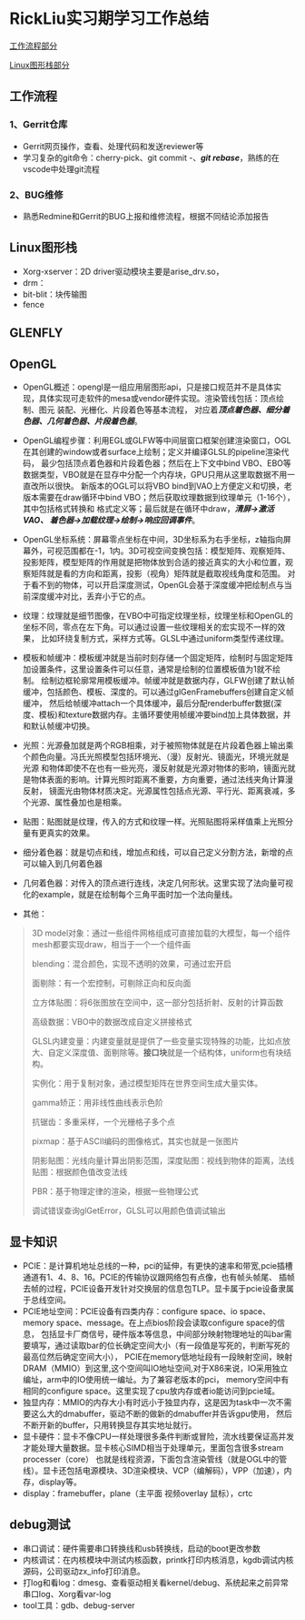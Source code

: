 # RickLiu实习期学习工作总结

[工作流程部分](#工作流程部分)

[Linux图形栈部分](#Linux图形栈部分)

## 工作流程
### 1、Gerrit仓库
* Gerrit网页操作，查看、处理代码和发送reviewer等
* 学习复杂的git命令：cherry-pick、git commit -、***git rebase***，熟练的在vscode中处理git流程
### 2、BUG维修
* 熟悉Redmine和Gerrit的BUG上报和维修流程，根据不同结论添加报告

## Linux图形栈
* Xorg-xserver：2D driver驱动模块主要是arise_drv.so，
* drm：
* bit-blit：块传输图
* fence

## GLENFLY

## OpenGL
* OpenGL概述：opengl是一组应用层图形api，只是接口规范并不是具体实现，具体实现可走软件的mesa或vendor硬件实现。渲染管线包括：顶点绘制、图元
装配、光栅化、片段着色等基本流程， 对应着***顶点着色器、细分着色器、几何着色器、片段着色器***。

* OpenGL编程步骤：利用EGL或GLFW等中间层窗口框架创建渲染窗口，OGL在其创建的window或者surface上绘制；定义并编译GLSL的pipeline渲染代码，
最少包括顶点着色器和片段着色器；然后在上下文中bind VBO、EBO等数据类型，VBO就是在显存中分配一个内存块，GPU只用从这里取数据不用一直改所以很快。
新版本的OGL可以将VBO bind到VAO上方便定义和切换，老版本需要在draw循环中bind VBO；然后获取纹理数据到纹理单元（1-16个），其中包括格式转换和
格式定义等；最后就是在循环中draw，***清屏->激活VAO、 着色器->加载纹理->绘制->响应回调事件***。

* OpenGL坐标系统：屏幕零点坐标在中间，3D坐标系为右手坐标，z轴指向屏幕外，可视范围都在-1，1内。3D可视空间变换包括：模型矩阵、观察矩阵、
投影矩阵，模型矩阵的作用就是把物体放到合适的接近真实的大小和位置，观察矩阵就是看的方向和距离，投影（视角）矩阵就是截取视线角度和范围。
对于看不到的物体，可以开启深度测试，OpenGL会基于深度缓冲把绘制点与当前深度缓冲对比，丢弃小于它的点。

* 纹理：纹理就是细节图像，在VBO中可指定纹理坐标，纹理坐标和OpenGL的坐标不同，零点在左下角。可以通过设置一些纹理相关的宏实现不一样的效果，
比如环绕复制方式，采样方式等。GLSL中通过uniform类型传递纹理。

* 模板和帧缓冲：模板缓冲就是当前时刻存储一个固定矩阵，绘制时与固定矩阵加设置条件，这里设置条件可以任意，通常是绘制的位置模板值为1就不绘制。
绘制边框轮廓常用模板缓冲。帧缓冲就是数据内存，GLFW创建了默认帧缓冲，包括颜色、模板、深度的。可以通过glGenFramebuffers创建自定义帧缓冲，
然后给帧缓冲attach一个具体缓冲，最后分配renderbuffer数据(深度、模板)和texture数据内存。主循环要使用帧缓冲要bind加上具体数据，并和默认帧缓冲切换。
 
* 光照：光源叠加就是两个RGB相乘，对于被照物体就是在片段着色器上输出乘个颜色向量。冯氏光照模型包括环境光、（漫）反射光、镜面光，环境光就是光源
和物体即使不在也有一些光亮，漫反射就是光源对物体的影响，镜面光就是物体表面的影响。计算光照时距离不重要，方向重要，通过法线夹角计算漫反射，
镜面光由物体材质决定。光源属性包括点光源、平行光、距离衰减，多个光源、属性叠加也是相乘。

* 贴图：贴图就是纹理，传入的方式和纹理一样。光照贴图将采样值乘上光照分量有更真实的效果。

* 细分着色器：就是切点和线，增加点和线，可以自己定义分割方法，新增的点可以输入到几何着色器

* 几何着色器：对传入的顶点进行连线，决定几何形状。这里实现了法向量可视化的example，就是在绘制每个三角平面时加一个法向量线。

* 其他：
> 3D model对象：通过一些组件网格组成可直接加载的大模型，每一个组件mesh都要实现draw，相当于一个一个组件画
> 
> blending：混合颜色，实现不透明的效果，可通过宏开启
> 
> 面剔除：有一个宏控制，可剔除正向和反向面
> 
> 立方体贴图：将6张图放在空间中，这一部分包括折射、反射的计算函数
> 
> 高级数据：VBO中的数据改成自定义拼接格式
> 
> GLSL内建变量：内建变量就是提供了一些变量实现特殊的功能，比如点放大、自定义深度值、面剔除等。**接口块**就是一个结构体，uniform也有块结构。
> 
> 实例化：用于复制对象，通过模型矩阵在世界空间生成大量实体。
> 
> gamma矫正：用非线性曲线表示色阶
> 
> 抗锯齿：多重采样，一个光栅格子多个点
> 
> pixmap：基于ASCII编码的图像格式，其实也就是一张图片
> 
> 阴影贴图：光线向量计算出阴影范围，深度贴图：视线到物体的距离，法线贴图：根据颜色值改变法线
> 
> PBR：基于物理定律的渲染，根据一些物理公式
> 
> 调试错误查询glGetError，GLSL可以用颜色值调试输出



## 显卡知识
* PCIE：是计算机地址总线的一种，pci的延伸，有更快的速率和带宽,pcie插槽通道有1、4、8、16。PCIE的传输协议跟网络包有点像，也有帧头帧尾、
插帧去帧的过程，PCIE设备开发针对交换层的信息包TLP。显卡属于pcie设备隶属于总线空间。
* PCIE地址空间：PCIE设备有四类内存：configure space、io space、memory space、message。在上点bios阶段会读取configure space的信息，
包括显卡厂商信号，硬件版本等信息，中间部分映射物理地址的叫bar需要填写，通过读取bar的位长确定空间大小（有一段值是写死的，判断写死的最高位然后确定空间大小），
PCIE在memory低地址段有一段映射空间，映射DRAM（MMIO）到这里,这个空间叫IO地址空间,对于X86来说，IO采用独立编址，arm中的IO使用统一编址。为了兼容老版本的pci， 
memory空间中有相同的configure space。这里实现了cpu放内存或者io能访问到pcie域。
* 独显内存：MMIO的内存大小有时远小于独显内存，这是因为task中一次不需要这么大的dmabuffer，驱动不断的做新的dmabuffer并告诉gpu使用， 然后不断开新的buffer，只用转换显存其实地址就行。
* 显卡硬件：显卡不像CPU一样处理很多条件判断或冒险，流水线要保证高并发才能处理大量数据。显卡核心SIMD相当于处理单元，里面包含很多stream processer（core）
也就是线程资源，下面包含渲染管线（就是OGL中的管线）。显卡还包括电源模块、3D渲染模块、VCP（编解码），VPP（加速），内存，display等。
* display：framebuffer，plane（主平面 视频overlay 鼠标），crtc

## debug测试
* 串口调试：硬件需要串口转换线和usb转换线，启动的boot更改参数
* 内核调试：在内核模块中测试内核函数，printk打印内核消息，kgdb调试内核源码，公司驱动zx_info打印消息。
* 打log和看log：dmesg、查看驱动相关看kernel/debug、系统起来之前异常串口log、Xorg看var-log
* tool工具：gdb、debug-server
